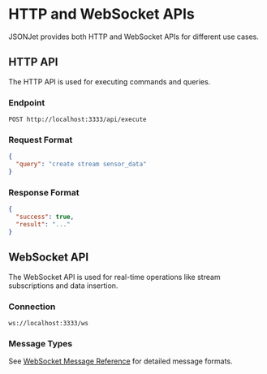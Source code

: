 # HTTP and WebSocket APIs

JSONJet provides both HTTP and WebSocket APIs for different use cases.

## HTTP API

The HTTP API is used for executing commands and queries.

### Endpoint

```
POST http://localhost:3333/api/execute
```

### Request Format

```json
{
  "query": "create stream sensor_data"
}
```

### Response Format

```json
{
  "success": true,
  "result": "..."
}
```

## WebSocket API

The WebSocket API is used for real-time operations like stream subscriptions and data insertion.

### Connection

```
ws://localhost:3333/ws
```

### Message Types

See [WebSocket Message Reference](/api/websocket-messages) for detailed message formats. 